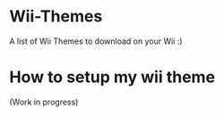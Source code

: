 # Wii-Themes
A list of Wii Themes to download on your Wii :)

# How to setup my wii theme

(Work in progress)

